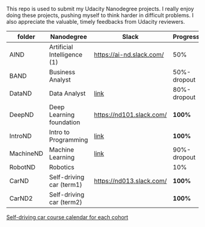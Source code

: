 This repo is used to submit my Udacity Nanodegree projects. I really enjoy doing these projects, pushing myself to think harder in difficult problems. I also appreciate the valuable, timely feedbacks from Udacity reviewers.

| folder    | Nanodegree                  | Slack                                    | Progress    |
| --------- | --------------------------- | ---------------------------------------- | ----------- |
| AIND      | Artificial Intelligence (1) | https://ai-nd.slack.com/                 | 50%         |
| BAND      | Business Analyst            |                                          | 50%-dropout |
| DataND    | Data Analyst                | [link](https://udacitydatascience.slack.com) | 80%-dropout |
| DeepND    | Deep Learning foundation    | https://nd101.slack.com/                 | **100%**    |
| IntroND   | Intro to Programming        | [link](https://udacityipnd.slack.com/)   | **100%**    |
| MachineND | Machine Learning            | [link](https://mlnd-slack.udacity.com/)  | 90%-dropout |
| RobotND   | Robotics                    |                                          | 10%         |
| CarND     | Self-driving car (term1)    | https://nd013.slack.com/                 | **100%**    |
| CarND2    | Self-driving car (term2)    |                                          | **100%**    |

[Self-driving car course calendar for each cohort](https://docs.google.com/spreadsheets/d/12ipd3BmKD5aaCaKOtuBsQ6Bh6yM7TQ99uO5SxxawoQo/edit#gid=0)

